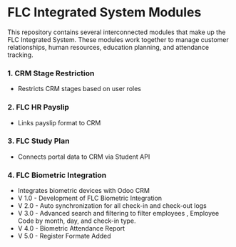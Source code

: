 # FLC Integrated System Modules
This repository contains several interconnected modules that make up the FLC Integrated System. These modules work together to manage customer relationships, human resources, education planning, and attendance tracking.
### 1. CRM Stage Restriction 
- Restricts CRM stages based on user roles
### 2. FLC HR Payslip 
- Links payslip format to CRM
### 3. FLC Study Plan 
- Connects portal data to CRM via Student API
### 4. FLC Biometric Integration 
- Integrates biometric devices with Odoo CRM 
- V 1.0 -  Development of FLC Biometric Integration
- V 2.0 -  Auto synchronization for all check-in and check-out logs
- V 3.0 -  Advanced search and filtering to filter employees , Employee Code by month, day, and check-in type.
- V 4.0 -  Biometric Attendance Report
- V 5.0 -  Register Formate Added

